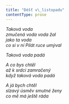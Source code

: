 ```yaml
---
title: "Déšť v\_listopadu"
contentType: prose
---
```


_Taková voda  
zmučená voda voda žal  
jako ta voda  
co si v ní Pilát ruce umýval_

  

_Taková voda padá_

  

_A co bys chtěl  
až k srdci zamračený  
když taková voda padá_

  

_A já bych chtěl  
slzavý úsměv smutné ženy  
co mě má ještě ráda_
